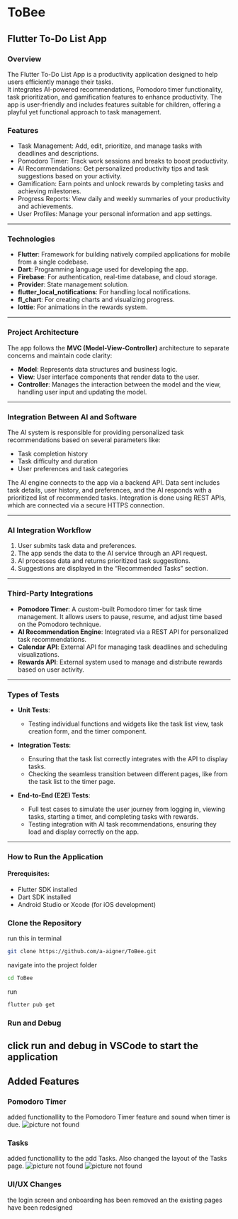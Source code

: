 # ToBee

## Flutter To-Do List App

### Overview
The Flutter To-Do List App is a productivity application designed to help users efficiently manage their tasks.  
It integrates AI-powered recommendations, Pomodoro timer functionality, task prioritization, and gamification features to enhance productivity. The app is user-friendly and includes features suitable for children, offering a playful yet functional approach to task management.

### Features

- Task Management: Add, edit, prioritize, and manage tasks with deadlines and descriptions.
- Pomodoro Timer: Track work sessions and breaks to boost productivity.
- AI Recommendations: Get personalized productivity tips and task suggestions based on your activity.
- Gamification: Earn points and unlock rewards by completing tasks and achieving milestones.
- Progress Reports: View daily and weekly summaries of your productivity and achievements.
- User Profiles: Manage your personal information and app settings.

---

### Technologies

- **Flutter**: Framework for building natively compiled applications for mobile from a single codebase.
- **Dart**: Programming language used for developing the app.
- **Firebase**: For authentication, real-time database, and cloud storage.
- **Provider**: State management solution.
- **flutter_local_notifications**: For handling local notifications.
- **fl_chart**: For creating charts and visualizing progress.
- **lottie**: For animations in the rewards system.

---

### Project Architecture

The app follows the **MVC (Model-View-Controller)** architecture to separate concerns and maintain code clarity:

- **Model**: Represents data structures and business logic.
- **View**: User interface components that render data to the user.
- **Controller**: Manages the interaction between the model and the view, handling user input and updating the model.

---

### Integration Between AI and Software

The AI system is responsible for providing personalized task recommendations based on several parameters like:

- Task completion history
- Task difficulty and duration
- User preferences and task categories

The AI engine connects to the app via a backend API. Data sent includes task details, user history, and preferences, and the AI responds with a prioritized list of recommended tasks. Integration is done using REST APIs, which are connected via a secure HTTPS connection.

---

### AI Integration Workflow

1. User submits task data and preferences.
2. The app sends the data to the AI service through an API request.
3. AI processes data and returns prioritized task suggestions.
4. Suggestions are displayed in the “Recommended Tasks” section.

---

### Third-Party Integrations

- **Pomodoro Timer**: A custom-built Pomodoro timer for task time management. It allows users to pause, resume, and adjust time based on the Pomodoro technique.
- **AI Recommendation Engine**: Integrated via a REST API for personalized task recommendations.
- **Calendar API**: External API for managing task deadlines and scheduling visualizations.
- **Rewards API**: External system used to manage and distribute rewards based on user activity.

---

### Types of Tests

- **Unit Tests**:
  - Testing individual functions and widgets like the task list view, task creation form, and the timer component.

- **Integration Tests**:
  - Ensuring that the task list correctly integrates with the API to display tasks.
  - Checking the seamless transition between different pages, like from the task list to the timer page.

- **End-to-End (E2E) Tests**:
  - Full test cases to simulate the user journey from logging in, viewing tasks, starting a timer, and completing tasks with rewards.
  - Testing integration with AI task recommendations, ensuring they load and display correctly on the app.

---

### How to Run the Application

#### Prerequisites:
- Flutter SDK installed
- Dart SDK installed
- Android Studio or Xcode (for iOS development)

### Clone the Repository
run this in terminal
```bash
git clone https://github.com/a-aigner/ToBee.git
```
navigate into the project folder
```bash
cd ToBee
```
run 
```bash
flutter pub get
```

### Run and Debug
click run and debug in VSCode to start the application
---

## Added Features

### Pomodoro Timer
added functionallity to the Pomodoro Timer feature and sound when timer is due.
![picture not found](mdimg/pomodoro_timer.png)

### Tasks
added functionallity to the add Tasks. Also changed the layout of the Tasks page.
![picture not found](mdimg/task_homepage.png)
![picture not found](mdimg/add_task.png)

### UI/UX Changes
the login screen and onboarding has been removed an the existing pages have been redesigned